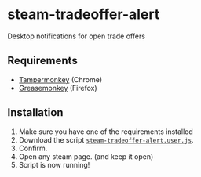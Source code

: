 # steam-tradeoffer-alert
Desktop notifications for open trade offers

## Requirements
* [Tampermonkey](https://chrome.google.com/webstore/detail/tampermonkey/dhdgffkkebhmkfjojejmpbldmpobfkfo?hl=en) (Chrome)
* [Greasemonkey](https://addons.mozilla.org/en-us/firefox/addon/greasemonkey/) (Firefox)

## Installation
1. Make sure you have one of the requirements installed
2. Download the script [`steam-tradeoffer-alert.user.js`](steam-tradeoffer-alert.user.js?raw=true).
3. Confirm.
4. Open any steam page. (and keep it open)
5. Script is now running!
